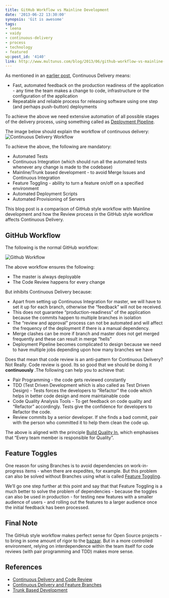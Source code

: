 ```yaml
---
title: GitHub Workflow vs Mainline Development
date: '2013-06-22 13:30:00'
synopsis: 'Git is awesome'
tags:
- leena
- vaidy
- continuous-delivery
- process
- technology
- featured
wp:post_id: '4140'
link: http://www.multunus.com/blog/2013/06/github-workflow-vs-mainline-development/
---
```


As mentioned in an [earlier post](http://www.multunus.com/2012/05/introduction-to-continuous-delivery/), Continuous Delivery means:

- Fast, automated feedback on the production readiness of the application - any time the team makes a change to code, infrastructure or the configuration of the application
- Repeatable and reliable process for releasing software using one step (and perhaps push-button) deployments

To achieve the above we need extensive automation of all possible stages of the delivery process, using something called as 
[Deployment Pipeline](http://martinfowler.com/bliki/DeploymentPipeline.html).

The image below should explain the workflow of continuous delivery:
![Continuous Delivery Workflow](https://s3.amazonaws.com/multunus-images/cd_workflow.png)

To achieve the above, the following are mandatory:

- Automated Tests
- Continuous Integration (which should run all the automated tests whenever any change is made to the codebase)
- Mainline/Trunk based development - to avoid Merge Issues and Continuous Integration
- Feature Toggling - ability to turn a feature on/off on a specified environment
- Automated Deployment Scripts
- Automated Provisioning of Servers

This blog post is a comparison of GitHub style workflow with Mainline development and how the Review process in the GitHub style workflow affects Continuous Delivery.

## GitHub Workflow


The following is the normal GitHub workflow:

![Github Workflow](http://farm5.staticflickr.com/4012/4702060815_b21642330a_o.jpg)

The above workflow ensures the following:

- The master is always deployable
- The Code Review happens for every change

But inhibits Continuous Delivery because:

- Apart from setting up Continuous Integration for master, we will have to set it up for each branch, otherwise the “feedback” will not be received.
- This does not guarantee “production-readiness” of the application because the commits happen to multiple branches in isolation
- The “review and approval” process can not be automated and will affect the frequency of the deployment if there is a manual dependency.
- Merge clashes can be more if branch and master does not get merged frequently and these can result in merge “hells”
- Deployment Pipeline becomes complicated to design because we need to have multiple jobs depending upon how many branches we have

Does that mean that code review is an anti-pattern for Continuous Delivery? Not Really. Code review is good. Its so good that we should be doing it **continuously** .The following can help you to achieve that:

- Pair Programming - the code gets reviewed constantly
- TDD (Test Driven Development which is also called as Test Driven Design) - Tests forces the developers to “Refactor” the code which helps in better code design and more maintainable code
- Code Quality Analysis Tools - To get feedback on code quality and “Refactor” accordingly. Tests give the confidence for developers to Refactor the code.
- Review commits by a senior developer. If she finds a bad commit, pair with the person who committed it to help them clean the code up.

The above is aligned with the principle [Build Quality In](http://java.dzone.com/articles/8-principles-continuous), which emphasises that “Every team member is responsible for Quality”.

## Feature Toggles
One reason for using Branches is to avoid dependencies on work-in-progress items - when there are expedites, for example. But this problem can also be solved without Branches using what is called [Feature Toggling](http://martinfowler.com/bliki/FeatureToggle.html).

We’ll go one step further at this point and say that that Feature Toggling is a much better to solve the problem of dependencies - because the toggles can also be used in production - for testing new features with a smaller audience of users - and rolling out the features to a larger audience once the initial feedback has been processed.

## Final Note
The GitHub style workflow makes perfect sense for Open Source projects - to bring in some amount of rigor to the 
[bazaar](http://www.catb.org/esr/writings/homesteading/cathedral-bazaar/). But in a more controlled environment, relying on interdependence within the team itself for code reviews (with pair programming and TDD) makes more sense.

## References

- [Continuous Delivery and Code Review](https://groups.google.com/forum/?fromgroups#!topic/continuousdelivery/LIJ1nva9Oas)
- [Continuous Delivery and Feature Branches](http://continuousdelivery.com/2011/07/on-dvcs-continuous-integration-and-feature-branches/)
- [Trunk Based Development](http://paulhammant.com/2013/04/05/what-is-trunk-based-development/)
